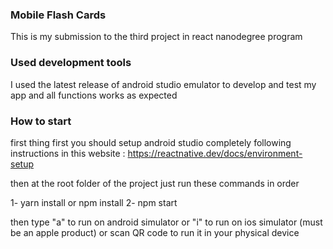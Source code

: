 ### Mobile Flash Cards 

This is my submission to the third project in react nanodegree program 

### Used development tools 

I used the latest release of android studio emulator to develop and test my app and all functions works as expected 


### How to start 

first thing first you should setup android studio completely following instructions in this website :
https://reactnative.dev/docs/environment-setup

then at the root folder of the project 
just run these commands in order 

1- yarn install or npm install 
2- npm start 

then type 
"a" to run on android simulator 
or "i" to run on ios simulator (must be an apple product)
or scan QR code to run it in your physical device 





